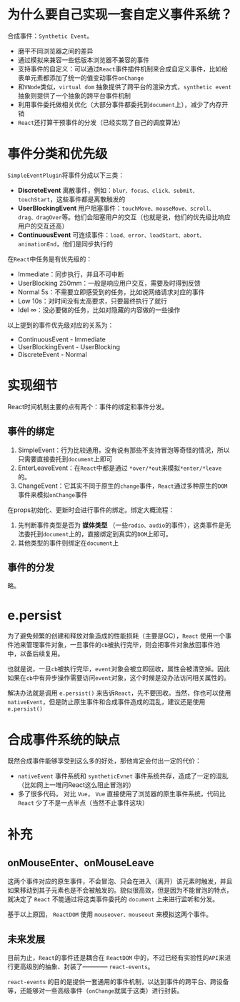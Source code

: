 # 为什么要自己实现一套自定义事件系统？

合成事件：`Synthetic Event`。

- 磨平不同浏览器之间的差异
- 通过模拟来兼容一些低版本浏览器不兼容的事件
- 支持事件的自定义：可以通过`React`事件插件机制来合成自定义事件，比如给表单元素都添加了统一的值变动事件`onChange`
- 和`VNode`类似，`virtual dom` 抽象提供了跨平台的渲染方式，`synthetic event`抽象则提供了一个抽象的跨平台事件机制
- 利用事件委托做相关优化（大部分事件都委托到`document`上），减少了内存开销
- `React`还打算干预事件的分发（已经实现了自己的调度算法）

# 事件分类和优先级

`SimpleEventPlugin`将事件分成以下三类：

- **DiscreteEvent** 离散事件，例如：`blur、focus、click、submit、touchStart`，这些事件都是离散触发的
- **UserBlockingEvent** 用户阻塞事件：`touchMove、mouseMove、scroll、drag、dragOver`等。他们会阻塞用户的交互（也就是说，他们的优先级比响应用户的交互还高）
- **ContinuousEvent** 可连续事件：`load、error、loadStart、abort、animationEnd`，他们是同步执行的

在`React`中任务是有优先级的：

- Immediate：同步执行，并且不可中断
- UserBlocking 250mm：一般是响应用户交互，需要及时得到反馈
- Normal 5s：不需要立即感受到的任务，比如说网络请求对应的事件
- Low 10s：对时间没有太高要求，只要最终执行了就行
- Idel ∞：没必要做的任务，比如对隐藏的内容做的一些操作

以上提到的事件优先级对应的关系为：

- ContinuousEvent - Immediate
- UserBlockingEvent - UserBlocking
- DiscreteEvent - Normal

# 实现细节

React时间机制主要的点有两个：事件的绑定和事件分发。

## 事件的绑定

1. SimpleEvent：行为比较通用，没有说有那些不支持冒泡等奇怪的情况，所以只需要直接委托到`document`上即可
2. EnterLeaveEvent：在`React`中都是通过 `*over/*out`来模拟`*enter/*leave`的。
3. ChangeEvent：它其实不同于原生的`change`事件，`React`通过多种原生的`DOM`事件来模拟`onChange`事件

在props初始化、更新时会进行事件的绑定。绑定大概流程：

1. 先判断事件类型是否为 **媒体类型** （一些`radio、audio`的事件），这类事件是无法委托到`document`上的，直接绑定到真实的`DOM`上即可。
2. 其他类型的事件则绑定在`document`上

## 事件的分发

略。

# e.persist

为了避免频繁的创建和释放对象造成的性能损耗（主要是GC），`React` 使用一个事件池来管理事件对象，一旦事件的`cb`被执行完毕，则会把事件对象放回事件池中，以备后续复用。

也就是说，一旦`cb`被执行完毕，`event`对象会被立即回收，属性会被清空掉。因此如果在`cb`中有异步操作需要访问`event`对象，这个时候是没办法访问相关属性的。

解决办法就是调用 `e.persist()` 来告诉`React`，先不要回收。当然，你也可以使用 `nativeEvent`，但是防止原生事件和合成事件造成的混乱，建议还是使用 `e.persist()`

# 合成事件系统的缺点

既然合成事件能够享受到这么多的好处，那他肯定会付出一定的代价：

- `nativeEvent` 事件系统和 `syntheticEvnet` 事件系统共存，造成了一定的混乱（比如网上一堆问React这么阻止冒泡的）
- 多了很多代码， 对比 `Vue`， `Vue` 直接使用了浏览器的原生事件系统，代码比 `React` 少了不是一点半点（当然不止事件这块）

# 补充

## onMouseEnter、onMouseLeave

这两个事件对应的原生事件，不会冒泡、只会在进入（离开）该元素时触发，并且如果移动到其子元素也是不会被触发的。貌似很高效，但是因为不能冒泡的特点，就决定了 `React` 不能通过将这类事件委托的 `document` 上来进行监听和分发。

基于以上原因， `ReactDOM` 使用 `mouseover、mouseout` 来模拟这两个事件。

## 未来发展

目前为止，`React`的事件还是耦合在 `ReactDOM` 中的，不过已经有实验性的`API`来进行更高级别的抽象、封装了———— `react-events`。

`react-events` 的目的是提供一套通用的事件机制，以达到事件的跨平台、跨设备等，还能够对一些高级事件（`onChange`就属于这类）进行封装。

